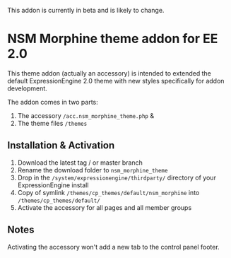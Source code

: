 This addon is currently in beta and is likely to change.

NSM Morphine theme addon for EE 2.0
===================================

This theme addon (actually an accessory) is intended to extended the default ExpressionEngine 2.0 theme with new styles specifically for addon development.

The addon comes in two parts:

1. The accessory `/acc.nsm_morphine_theme.php` &
2. The theme files `/themes`

Installation & Activation
-------------------------

1. Download the latest tag / or master branch
2. Rename the download folder to `nsm_morphine_theme`
3. Drop in the `/system/expressionengine/thirdparty/` directory of your ExpressionEngine install
4. Copy of symlink `/themes/cp_themes/default/nsm_morphine` into `/themes/cp_themes/default/`
5. Activate the accessory for all pages and all member groups

Notes
-----

Activating the accessory won't add a new tab to the control panel footer.